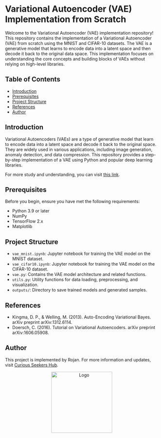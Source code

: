 # Variational Autoencoder (VAE) Implementation from Scratch

Welcome to the Variational Autoencoder (VAE) implementation repository!
This repository contains the implementation of a Variational Autoencoder (VAE) from scratch using the MNIST and CIFAR-10 datasets. The VAE is a generative model that learns to encode data into a latent space and then decode it back to the original data space. This implementation focuses on understanding the core concepts and building blocks of VAEs without relying on high-level libraries.

## Table of Contents

- [Introduction](#introduction)
- [Prerequisites](#prerequisites)
- [Project Structure](#project-structure)
- [References](#references)
- [Author](#author)


## Introduction

Variational Autoencoders (VAEs) are a type of generative model that learn to encode data into a latent space and decode it back to the original space. They are widely used in various applications, including image generation, anomaly detection, and data compression. This repository provides a step-by-step implementation of a VAE using Python and popular deep learning libraries.

For more study and understanding, you can visit [this link](https://faezehmfr.wixsite.com/curiousseekers/post/implementation-of-a-variational-autoencoder-vae-from-scratch-on-mnist-dataset).


## Prerequisites

Before you begin, ensure you have met the following requirements:

- Python 3.9 or later
- NumPy
- TensorFlow 2.x
- Matplotlib

## Project Structure

- `vae_mnist.ipynb`: Jupyter notebook for training the VAE model on the MNIST dataset.
- `vae_cifar10.ipynb`: Jupyter notebook for training the VAE model on the CIFAR-10 dataset.
- `vae.py`: Contains the VAE model architecture and related functions.
- `utils.py`: Utility functions for data loading, preprocessing, and visualization.
- `outputs/`: Directory to save trained models and generated samples.

## References

- Kingma, D. P., & Welling, M. (2013). Auto-Encoding Variational Bayes. arXiv preprint arXiv:1312.6114.
- Doersch, C. (2016). Tutorial on Variational Autoencoders. arXiv preprint arXiv:1606.05908.

## Author

This project is implemented by Rojan. For more information and updates, visit [Curious Seekers Hub](https://rojanblog.com).
 

<p align="center">
  <img src="https://github.com/FaezeMqFr/Variational_Autoencoder/assets/145299921/c06fde5c-de68-4bef-8da0-c222749536e3" alt="Logo" width="200"/>
</p>

